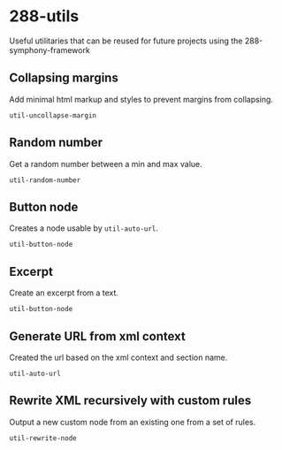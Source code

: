 # 288-utils
Useful utilitaries that can be reused for future projects using the 288-symphony-framework

## Collapsing margins 
Add minimal html markup and styles to prevent margins from collapsing.  

```util-uncollapse-margin```

## Random number 
Get a random number between a min and max value.  

```util-random-number```

## Button node
Creates a node usable by ```util-auto-url```.  

```util-button-node```

## Excerpt
Create an excerpt from a text.  

```util-button-node```

## Generate URL from xml context
Created the url based on the xml context and section name.  

```util-auto-url```

## Rewrite XML recursively with custom rules
Output a new custom node from an existing one from a set of rules.

```util-rewrite-node```
